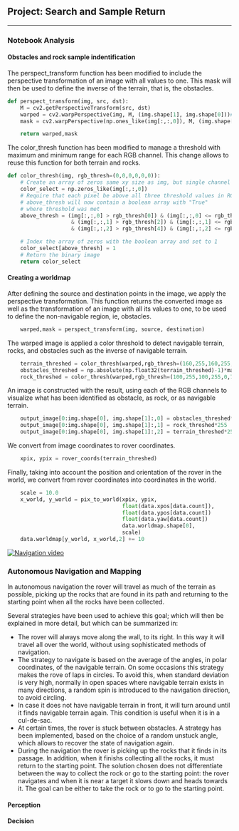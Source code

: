 ## Project: Search and Sample Return

---

### Notebook Analysis


#### Obstacles and rock sample indentification


The perspect_transform function has been modified to include the perspective transformation of an image with all values ​​to one. This mask will then be used to define the inverse of the terrain, that is, the obstacles.


```python
def perspect_transform(img, src, dst):
    M = cv2.getPerspectiveTransform(src, dst)
    warped = cv2.warpPerspective(img, M, (img.shape[1], img.shape[0]))# keep same size as input image
    mask = cv2.warpPerspective(np.ones_like(img[:,:,0]), M, (img.shape[1], img.shape[0]))

    return warped,mask
```


The color_thresh function has been modified to manage a threshold with maximum and minimum range for each RGB channel. This change allows to reuse this function for both terrain and rocks.


```python
def color_thresh(img, rgb_thresh=(0,0,0,0,0,0)):
    # Create an array of zeros same xy size as img, but single channel
    color_select = np.zeros_like(img[:,:,0])
    # Require that each pixel be above all three threshold values in RGB
    # above_thresh will now contain a boolean array with "True"
    # where threshold was met
    above_thresh = (img[:,:,0] > rgb_thresh[0]) & (img[:,:,0] <= rgb_thresh[1]) \
                    & (img[:,:,1] > rgb_thresh[2]) & (img[:,:,1] <= rgb_thresh[3]) \
                    & (img[:,:,2] > rgb_thresh[4]) & (img[:,:,2] <= rgb_thresh[5])

    # Index the array of zeros with the boolean array and set to 1
    color_select[above_thresh] = 1
    # Return the binary image
    return color_select
```

#### Creating a worldmap


After defining the source and destination points in the image, we apply the perspective transformation. This function returns the converted image as well as the transformation of an image with all its values ​​to one, to be used to define the non-navigable region, ie, obstacles.

```python
    warped,mask = perspect_transform(img, source, destination)
```

The warped image is applied a color threshold to detect navigable terrain, rocks, and obstacles such as the inverse of navigable terrain.

```python
    terrain_threshed = color_thresh(warped,rgb_thresh=(160,255,160,255,160,255))
    obstacles_threshed = np.absolute(np.float32(terrain_threshed)-1)*mask
    rock_threshed = color_thresh(warped,rgb_thresh=(100,255,100,255,0,70))
```


An image is constructed with the result, using each of the RGB channels to visualize what has been identified as obstacle, as rock, or as navigable terrain.


```python
    output_image[0:img.shape[0], img.shape[1]:,0] = obstacles_threshed*255
    output_image[0:img.shape[0], img.shape[1]:,1] = rock_threshed*255
    output_image[0:img.shape[0], img.shape[1]:,2] = terrain_threshed*255
```

We convert from image coordinates to rover coordinates.

```python
    xpix, ypix = rover_coords(terrain_threshed)
```

Finally, taking into account the position and orientation of the rover in the world, we convert from rover coordinates into coordinates in the world.


```python
    scale = 10.0
    x_world, y_world = pix_to_world(xpix, ypix,
                                    float(data.xpos[data.count]),
                                    float(data.ypos[data.count])
                                    float(data.yaw[data.count])
                                    data.worldmap.shape[0],
                                    scale)
    data.worldmap[y_world, x_world,2] += 10
```

[![Navigation video](http://img.youtube.com/vi/q6FgESy9jy0/0.jpg)](http://www.youtube.com/watch?v=q6FgESy9jy0 "Navigation video - Clickt to Watch")


### Autonomous Navigation and Mapping


In autonomous navigation the rover will travel as much of the terrain as possible, picking up the rocks that are found in its path and returning to the starting point when all the rocks have been collected.

Several strategies have been used to achieve this goal; which will then be explained in more detail, but which can be summarized in:

* The rover will always move along the wall, to its right. In this way it will travel all over the world, without using sophisticated methods of navigation.
* The strategy to navigate is based on the average of the angles, in polar coordinates, of the navigable terrain. On some occasions this strategy makes the rove of laps in circles. To avoid this, when standard deviation is very high, normally in open spaces where navigable terrain exists in many directions, a random spin is introduced to the navigation direction, to avoid circling.
* In case it does not have navigable terrain in front, it will turn around until it finds navigable terrain again. This condition is useful when it  is in a cul-de-sac.
* At certain times, the rover is stuck between obstacles. A strategy has been implemented, based on the choice of a random unstuck angle, which allows to recover the state of navigation again.
* During the navigation the rover is picking up the rocks that it finds in its passage. In addition, when it finishs collecting all the rocks, it must return to the starting point. The solution chosen does not differentiate between the way to collect the rock or go to the starting point: the rover navigates and when it is near a target it slows down and heads towards it. The goal can be either to take the rock or to go to the starting point.


#### Perception

#### Decision









